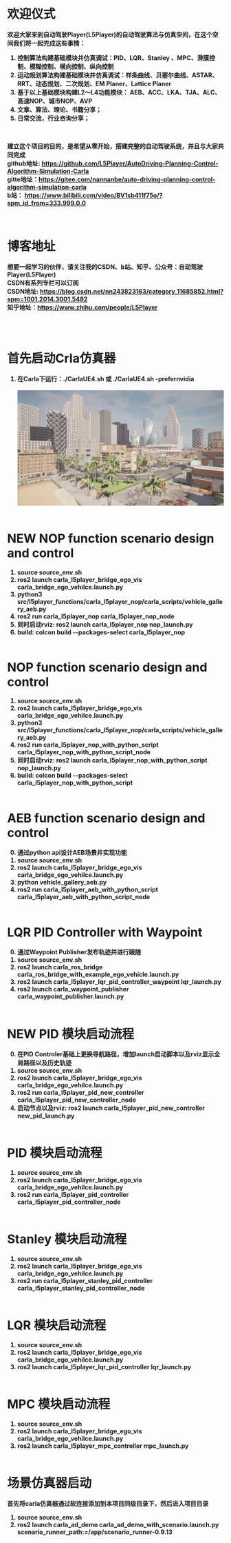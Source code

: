 # 欢迎仪式
<b><strong>欢迎大家来到自动驾驶Player(L5Player)的自动驾驶算法与仿真空间，在这个空间我们将一起完成这些事情：<strong><b>
1. 控制算法构建基础模块并仿真调试：PID、LQR、Stanley 、MPC、滑膜控制、模糊控制、横向控制、纵向控制
2. 运动规划算法构建基础模块并仿真调试：样条曲线、贝塞尔曲线、ASTAR、RRT、动态规划、二次规划、EM Planer、Lattice Planer
3. 基于以上基础模块构建L2～L4功能模块： AEB、ACC、LKA、TJA、ALC、高速NOP、城市NOP、AVP
4. 文章、算法、理论、书籍分享；
5. 日常交流，行业咨询分享；
<br> 

<b><strong>建立这个项目的目的，是希望从零开始，搭建完整的自动驾驶系统，并且与大家共同完成<strong><b>
<br>
github地址: https://github.com/L5Player/AutoDriving-Planning-Control-Algorithm-Simulation-Carla<br>
gitte地址：https://gitee.com/nannanbe/auto-driving-planning-control-algorithm-simulation-carla<br>
b站： https://www.bilibili.com/video/BV1sb411f75o/?spm_id_from=333.999.0.0

<br> 

# 博客地址
<b><strong>想要一起学习的伙伴，请关注我的CSDN、b站、知乎、公众号：自动驾驶Player(L5Player)<strong><b>
<br>CSDN有系列专栏可以订阅<br>
CSDN地址: https://blog.csdn.net/nn243823163/category_11685852.html?spm=1001.2014.3001.5482<br>
知乎地址：https://www.zhihu.com/people/L5Player

<br> 
<br> 

# 首先启动Crla仿真器
1. 在Carla下运行：./CarlaUE4.sh 或 ./CarlaUE4.sh -prefernvidia
<br><br>
![carla](./figures/carla.png) 
<br><br>

# NEW NOP function scenario design and control
1. source source_env.sh
2. ros2 launch carla_l5player_bridge_ego_vis carla_bridge_ego_vehilce.launch.py
3. python3 src/l5player_functions/carla_l5player_nop/carla_scripts/vehicle_gallery_aeb.py
4. ros2 run carla_l5player_nop carla_l5player_nop_node                                              
5. 同时启动rviz: ros2 launch carla_l5player_nop nop_launch.py 
6. build: colcon build --packages-select carla_l5player_nop
<br><br>

# NOP function scenario design and control
1. source source_env.sh
2. ros2 launch carla_l5player_bridge_ego_vis carla_bridge_ego_vehilce.launch.py
3. python3 src/l5player_functions/carla_l5player_nop/carla_scripts/vehicle_gallery_aeb.py
4. ros2 run carla_l5player_nop_with_python_script carla_l5player_nop_with_python_script_node        
5. 同时启动rviz: ros2 launch carla_l5player_nop_with_python_script nop_launch.py 
6. build: colcon build --packages-select carla_l5player_nop_with_python_script
<br><br>

# AEB function scenario design and control
0. 通过python api设计AEB场景并实现功能
1. source source_env.sh
2. ros2 launch carla_l5player_bridge_ego_vis carla_bridge_ego_vehilce.launch.py
3. python vehicle_gallery_aeb.py
4. ros2 run carla_l5player_aeb_with_python_script carla_l5player_aeb_with_python_script_node
<br><br>

# LQR PID Controller with Waypoint
0. 通过Waypoint Publisher发布轨迹并进行跟随
1. source source_env.sh
2. ros2 launch carla_ros_bridge carla_ros_bridge_with_example_ego_vehicle.launch.py
3. ros2 launch carla_l5player_lqr_pid_controller_waypoint lqr_launch.py
4. ros2 launch carla_waypoint_publisher carla_waypoint_publisher.launch.py
<br><br>

# NEW PID 模块启动流程
0. 在PID Controler基础上更换导航路径，增加launch启动脚本以及rviz显示全局路径以及历史轨迹
1. source source_env.sh
2. ros2 launch carla_l5player_bridge_ego_vis carla_bridge_ego_vehilce.launch.py
3. ros2 run carla_l5player_pid_new_controller carla_l5player_pid_new_controller_node
4. 启动节点以及rviz: ros2 launch carla_l5player_pid_new_controller new_pid_launch.py
<br><br>

# PID 模块启动流程
1. source source_env.sh
2. ros2 launch carla_l5player_bridge_ego_vis carla_bridge_ego_vehilce.launch.py
3. ros2 run carla_l5player_pid_controller carla_l5player_pid_controller_node
<br><br>

# Stanley 模块启动流程
1. source source_env.sh
2. ros2 launch carla_l5player_bridge_ego_vis carla_bridge_ego_vehilce.launch.py
3. ros2 run carla_l5player_stanley_pid_controller carla_l5player_stanley_pid_controller_node
<br><br>

# LQR 模块启动流程
1. source source_env.sh
2. ros2 launch carla_l5player_bridge_ego_vis carla_bridge_ego_vehilce.launch.py
3. ros2 launch carla_l5player_lqr_pid_controller lqr_launch.py
<br><br>

# MPC 模块启动流程
1. source source_env.sh
2. ros2 launch carla_l5player_bridge_ego_vis carla_bridge_ego_vehilce.launch.py
3. ros2 launch carla_l5player_mpc_controller mpc_launch.py
<br><br>

# 场景仿真器启动
首先将carla仿真器通过软连接添加到本项目同级目录下，然后进入项目目录
1. source source_env.sh
2. ros2 launch carla_ad_demo carla_ad_demo_with_scenario.launch.py scenario_runner_path:=/app/scenario_runner-0.9.13
<br><br>


